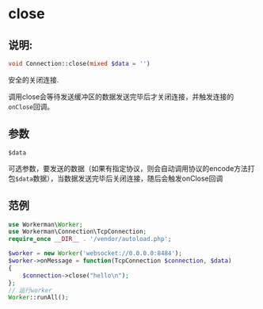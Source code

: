 # close
## 说明:
```php
void Connection::close(mixed $data = '')
```

安全的关闭连接.

调用close会等待发送缓冲区的数据发送完毕后才关闭连接，并触发连接的```onClose```回调。

## 参数

 ``` $data ```

可选参数，要发送的数据（如果有指定协议，则会自动调用协议的encode方法打包```$data```数据），当数据发送完毕后关闭连接，随后会触发onClose回调


## 范例

```php
use Workerman\Worker;
use Workerman\Connection\TcpConnection;
require_once __DIR__ . '/vendor/autoload.php';

$worker = new Worker('websocket://0.0.0.0:8484');
$worker->onMessage = function(TcpConnection $connection, $data)
{
    $connection->close("hello\n");
};
// 运行worker
Worker::runAll();
```
